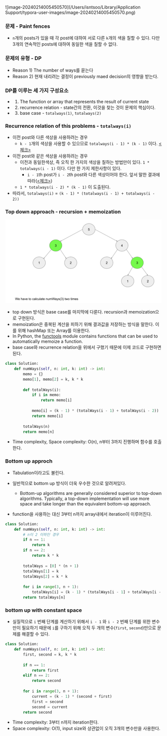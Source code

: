 ![image-20240214005450570](/Users/isntsoo/Library/Application Support/typora-user-images/image-20240214005450570.png)



### 문제 - Paint fences

- `n`개의 posts가 있을 때 각 post에 대하여 서로 다른  `k`개의 색을 칠할 수 있다. 다만 3개의 연속적인 posts에 대하여 동일한 색을 칠할 수 없다.



### 문제의 유형 -  DP

- Reason 1) The number of ways를 묻는다
- Reason 2) 현재 내리려는 결정이 previously maed decision의 영향을 받는다.



### DP를 이루는 세 가지 구성요소

- 1. The function or array that represents the result of current state
- 2) recurrence relation - state간의 전환, 이것을 찾는 것이 문제의 핵심이다.
- 3) base case - `totalways(1)`, `totalways(2)`



### Recurrence relation of this problems - `totalways(i)`

- 이전 post와 다른 색상을 사용하려는 경우
  - `k - 1`개의 색상을 사용할 수 있으므로 `totalways(i - 1) * (k - 1)` 이다. <u><체크></u>
- 이전 post와 같은 색상을 사용하려는 경우
  - 이전과 동일한색상, 즉 오직 한 가지의 색상을 칠하는 방법만이 있다. `1 * totalways(i - 1)` 이다. 다만 한 가지 제한사항이 있다.
    - `i - 1`th post가 `i - 2`th post와 다른 색상이어야 한다. 앞서 말한 결과에 따라(<u><체크></u>)
  - `1 * totalways(i - 2) * (k - 1)` 이 도출된다.
- 따라서, `totalways(i)` = `(k - 1) * (totalways(i - 1) + totalways(i - 2))`



### Top down approach - recursion + memoization

![image-20240214012745948](images/image-20240214012745948.png)

- top down 방식은 base case를 마지막에 다룬다. recursion과 memoization으로 구현된다.
- memoization은 중복된 계산을 피하기 위해 결과값을 저장하는 방식을 말한다. 이를 위해 hashMap 또는 Array를 이용한다.
- In Python, the [functools](https://docs.python.org/3/library/functools.html) module contains functions that can be used to automatically memoize a function.
- base case와 recurrence relation을 위에서 구했기 때문에 이제 코드로 구현하면 된다.

~~~python
class Solution:
    def numWays(self, n: int, k: int) -> int:
        memo = {}
        memo[1], memo[2] = k, k * k
    
        def totalWays(i):
            if i in memo:
                return memo[i]
            
            memo[i] = (k - 1) * (totalWays(i - 1) + totalWays(i - 2))
            return memo[i]
        
        totalWays(n)
        return memo[n]
~~~



- Time complexity, Space complexity: O(n), n부터 3까지 진행하며 함수를 호출한다.



### Bottom up approch

- Tabulation이라고도 불린다.
- 일반적으로  bottom up 방식이 더욱 우수한 것으로 알려져있다.
  - Bottom-up algorithms are generally considered superior to top-down algorithms. Typically, a top-down implementation will use more space and take longer than the equivalent bottom-up approach.

- function을 사용하는 대신 3부터 n까지 array내에서 iteration이 이루어진다.

~~~python
class Solution:
    def numWays(self, n: int, k: int) -> int:
        # n이 2 이하인 경우
        if n == 1:
            return k
        if n == 2:
            return k * k

        totalWays = [0] * (n + 1)
        totalWays[1] = k
        totalWays[2] = k * k
        
        for i in range(3, n + 1):
            totalWays[i] = (k - 1) * (totalWays[i - 1] + totalWays[i - 2])
        return totalWays[n]
~~~



### bottom up with constant space

- 실질적으로 `i` 번째 단계를 계산하기 위해서 `i - 1` 와 `i - 2` 번째 단계를 위한 변수만이 필요하기 때문에 `i`를 구하기 위해 오직 두 개의 변수(`first`, `second`)만으로 문제를 해결할 수 있다.

~~~python
class Solution:
    def numWays(self, n: int, k: int) -> int:
        first, second = k, k * k

        if n == 1:
            return first
        elif n == 2:
            return second
        
        for i in range(3, n + 1):
            current = (k - 1) * (second + first)
            first = second
            second = current
        return second
~~~

- Time complexity: 3부터 n까지  iteration한다.
- Space complexity: O(1), input size와 상관없이 오직 3개의 변수만을 사용한다.